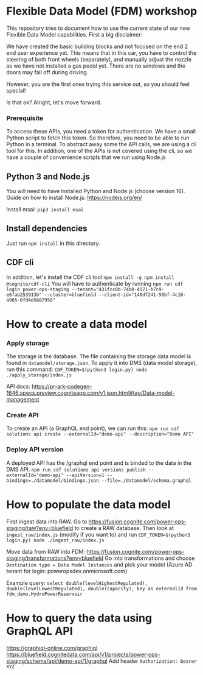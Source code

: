 # Flexible Data Model (FDM) workshop
This repository tries to document how to use the current state of our new Flexible Data Model capabilities. First a big disclaimer:

We have created the basic building blocks and not focused on the end 2 end user experience yet. This means that in this car, you have to control the steering of both front wheels (separately), and manually adjust the nozzle as we have not installed a gas pedal yet. There are no windows and the doors may fall off during driving.

However, you are the first ones trying this service out, so you should feel special! 

Is that ok? Alright, let's move forward.

### Prerequisite
To access these APIs, you need a token for authentication. We have a small Python script to fetch this token. So therefore, you need to be able to run Python in a terminal. To abstract away some the API calls, we are using a cli tool for this. In addition, one of the APIs is not covered using the cli, so we have a couple of convenience scripts that we run using Node.js

## Python 3 and Node.js
You will need to have installed Python and Node.js (choose version 16).
Guide on how to install Node.js: https://nodejs.org/en/

Install msal: `pip3 install msal`

## Install dependencies
Just run `npm install` in this directory.

## CDF cli
In addition, let's install the CDF cli tool
`npm install -g npm install @cognite/cdf-cli`
You will have to authenticate by running
`npm run cdf login power-ops-staging --tenant="431fcc8b-74b8-4171-b7c9-e6fab253913b" --cluster=bluefield --client-id="140df241-50bf-4c16-a965-6fd4e5b87958"`

# How to create a data model
### Apply storage
The storage is the database. The file containing the storage data model is found in `datamodel/storage.json`. To apply it into DMS (data model storage), run this command:
`CDF_TOKEN=$(python3 login.py) node ./apply_storage/index.js`

API docs: https://pr-ark-codegen-1646.specs.preview.cogniteapp.com/v1.json.html#tag/Data-model-management

### Create API
To create an API (a GraphQL end point), we can run this:
`npm run cdf solutions api create --externalId="demo-api" --description="Demo API"`

### Deploy API version
A deployed API has the /graphql end point and is binded to the data in the DMS API. 
`npm run cdf solutions api versions publish --externalId="demo-api" --apiVersion=1 --bindings=./datamodel/bindings.json --file=./datamodel/schema.graphql`

# How to populate the data model
First ingest data into RAW. Go to https://fusion.cognite.com/power-ops-staging/raw?env=bluefield to create a RAW database.
Then look at `ingest_raw/index.js` (modify if you want to) and run
`CDF_TOKEN=$(python3 login.py) node ./ingest_raw/index.js`

Move data from RAW into FDM:
https://fusion.cognite.com/power-ops-staging/transformations?env=bluefield
Go into transformations and choose `Destination type = Data Model Instances` and pick your model
(Azure AD tenant for login: poweropsdev.onmicrosoft.com)

Example query:
`select double(levelHighestRegulated), double(levelLowestRegulated), double(capacity), key as externalId from fdm_demo.HydroPowerReservoir`

# How to query the data using GraphQL API
https://graphiql-online.com/graphiql
https://bluefield.cognitedata.com/api/v1/projects/power-ops-staging/schema/api/demo-api/1/graphql
Add header `Authorization: Bearer XYZ`